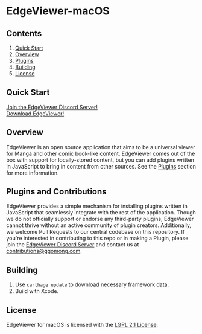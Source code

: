 # EdgeViewer-macOS
## Contents
1. [Quick Start](#quick-start)
1. [Overview](#overview)
1. [Plugins](#plugins-and-contributions)
1. [Building](#building)
1. [License](#license)

## Quick Start
[Join the EdgeViewer Discord Server!](https://discord.gg/ddUnTUq)  
[Download EdgeViewer!](https://github.com/NoNameOpenSource/edgeviewer-macos/releases/download/0.1.0/EdgeViewer.app.zip)

## Overview
EdgeViewer is an open source application that aims to be a universal viewer for Manga and other comic book-like content. </a> EdgeViewer comes out of the box with support for locally-stored content, but you can add plugins written in JavaScript to bring in content from other sources. See the [Plugins](#plugins) section for more information.

## Plugins and Contributions
EdgeViewer provides a simple mechanism for installing plugins written in JavaScript that seamlessly integrate with the rest of the application. Though we do not officially support or endorse any third-party plugins, EdgeViewer cannot thrive without an active community of plugin creators. Additionally, we welcome Pull Requests to our central codebase on this repository. If you're interested in contributing to this repo or in making a Plugin, please join the [EdgeViewer Discord Server](https://discord.gg/ddUnTUq) and contact us at [contributions@ggomong.com](mailto:contributions@ggomong.com).

<a name="building"></a>
## Building
1. Use `carthage update` to download necessary framework data.
2. Build with Xcode.

<a name="license"></a>
## License
EdgeViewer for macOS is licensed with the [LGPL 2.1 License](https://www.gnu.org/licenses/old-licenses/lgpl-2.1.en.html).
